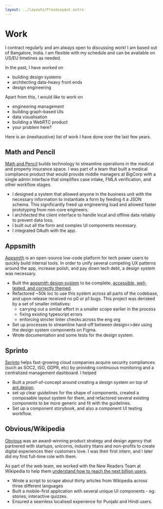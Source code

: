 ```yaml
---
layout: ../layouts/ProseLayout.astro
---
```


# Work

I contract regularly and am always open to discussing work!
I am based out of Bangalore, India. I am flexible with my schedule and can be available on US/EU timelines as needed.

In the past, I have worked on

- building design systems
- architecting data-heavy front ends
- design engineering

Apart from this, I would _like_ to work on

- engineering management
- building graph-based UIs
- data visualisation
- building a WebRTC product
- your problem here?

Here is an (inexhaustive) list of work I have done over the last few years.

## Math and Pencil

[Math and Pencil](https://www.mathandpencil.com/) builds technology to streamline operations in the medical and property insurance space. I was part of a team that built a medical compliance product that would provide middle managers at BigCorp with a single admin interface that simplifies case intake, FMLA verification, and other workflow stages.

- I designed a system that allowed anyone in the business unit with the necessary information to instantiate a form by feeding it a JSON schema. This significantly freed up engineering load and allowed faster prototyping from non-core engineers.
- I architected the client interface to handle local and offline data reliably to prevent data loss.
- I built out all the form and complex UI components necessary.
- I integrated OAuth with the app.

## Appsmith

[Appsmith](https://www.appsmith.com/) is an open-source low-code platform for tech power users to quickly build internal tools. In order to unify several competing UX patterns around the app, increase polish, and pay down tech debt, a design system was necessary.

- Built the [appsmith design system](https://github.com/appsmithorg/design-system/) to be complete, [accessible, well-tested, and correctly themed](https://design-system.appsmith.com/?path=/docs/ads-components-avatar--docs).
- Refactored ~50k loc to use this system across all parts of the codebase, and upon release received no p0 or p1 bugs. This project was derisked by a set of smaller initiatives:
  - carrying out a similar effort in a smaller scope earlier in the process
  - fixing existing typescript errors
  - enforcing stricter linter checks across the eng org
- Set up processes to streamline hand-off between design<>dev using the design system components on Figma.
- Wrote documentation and some tests for the design system.

## Sprinto

[Sprinto](https://sprinto.com/) helps fast-growing cloud companies acquire security compliances (such as SOC2, ISO, GDPR, etc) by providing continuous monitoring and a centralized management dashboard. I helped

- Built a proof-of-concept around creating a design system on top of [ant.design](https://4x.ant.design/components/overview/).
- set up clear guidelines for the shape of components, created a composable layout system for them, and refactored several existing components to be more generic and fit with the guidelines.
- Set up a component storybook, and also a component UI testing workflow.

## Obvious/Wikipedia

[Obvious](https://www.obvious.in/) was an award-winning product strategy and design agency that partnered with startups, unicorns, industry titans and non-profits to create digital experiences their customers love. I was their first intern, and I later did my first full-time role with them.

As part of the web team, we worked with the New Readers Team at Wikipedia to help them [understand how to reach the next billion users](https://www.obvious.in/wikipedia).

- Wrote a script to scrape about thirty articles from Wikipedia across three different languages
- Built a mobile-first application with several unique UI components - eg: stories, interactive quizzes.
- Ensured a seamless localised experience for Punjabi and Hindi users.
